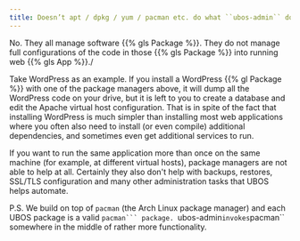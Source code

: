 ```yaml
---
title: Doesn’t apt / dpkg / yum / pacman etc. do what ``ubos-admin`` does already?
---
```


No. They all manage software {{% gls Package %}}. They do not manage full configurations of
the code in those {{% gls Package %}} into running web {{% gls App %}}./

Take WordPress as an example. If you install a WordPress {{% gl Package %}} with one of the
package managers above, it will dump all the WordPress code on your drive, but it is left to
you to create a database and edit the Apache virtual host configuration. That is in spite of
the fact that installing WordPress is much simpler than installing most web applications
where you often also need to install (or even compile) additional dependencies, and sometimes
even get additional services to run.

If you want to run the same application more than once on the same machine (for example,
at different virtual hosts), package managers are not able to help at all. Certainly they
also don't help with backups, restores, SSL/TLS configuration and many other administration
tasks that UBOS helps automate.

P.S. We build on top of ``pacman`` (the Arch Linux package manager) and each UBOS package
is a valid ``pacman``` package. ``ubos-admin`` invokes ``pacman`` somewhere in the middle
of rather more functionality.

